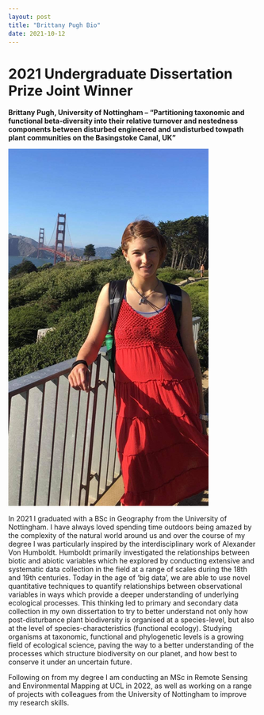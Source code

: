 ```yaml
---
layout: post
title: "Brittany Pugh Bio"
date: 2021-10-12
---
```


# 2021 Undergraduate Dissertation Prize Joint Winner

**Brittany Pugh, University of Nottingham – “Partitioning taxonomic and functional beta-diversity into their relative turnover and nestedness components between disturbed engineered and undisturbed towpath plant communities on the Basingstoke Canal, UK”**

![Brittany Pugh](/images/Brittany_Pugh_bio.png)

In 2021 I graduated with a BSc in Geography from the University of Nottingham. I have always loved spending time outdoors being amazed by the complexity of the natural world around us and over the course of my degree I was particularly inspired by the interdisciplinary work of Alexander Von Humboldt. Humboldt primarily investigated the relationships between biotic and abiotic variables which he explored by conducting extensive and systematic data collection in the field at a range of scales during the 18th and 19th centuries. Today in the age of ‘big data’, we are able to use novel quantitative techniques to quantify relationships between observational variables in ways which provide a deeper understanding of underlying ecological processes. This thinking led to primary and secondary data collection in my own dissertation to try to better understand not only how post-disturbance plant biodiversity is organised at a species-level, but also at the level of species-characteristics (functional ecology). Studying organisms at taxonomic, functional and phylogenetic levels is a growing field of ecological science, paving the way to a better understanding of the processes which structure biodiversity on our planet, and how best to conserve it under an uncertain future. 

Following on from my degree I am conducting an MSc in Remote Sensing and Environmental Mapping at UCL in 2022, as well as working on a range of projects with colleagues from the University of Nottingham to improve my research skills. 
